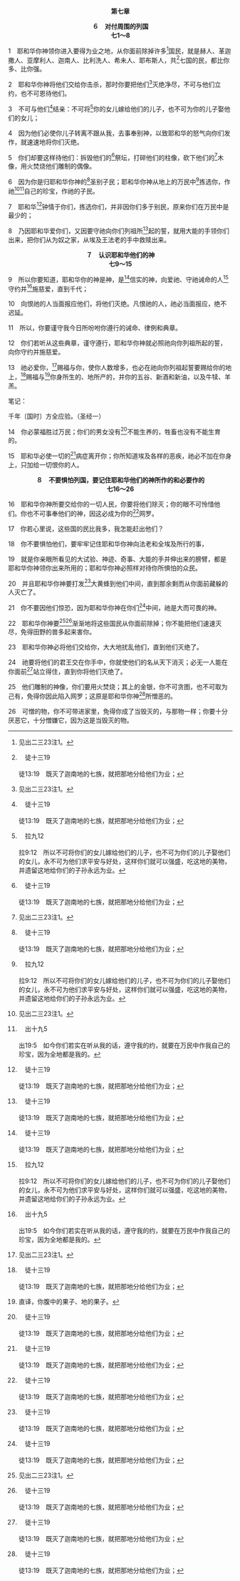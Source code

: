 <p style="text-align:center;font-weight:bold;">第七章</p>

<p style="text-align:center;font-weight:bold;">６　对付周围的列国<br>七1～8</p>

1　耶和华你神领你进入要得为业之地，从你面前除掉许多[^1]国民，就是赫人、革迦撒人、亚摩利人、迦南人、比利洗人、希未人、耶布斯人，共[^a]七国的民，都比你多、比你强。

[^1]:见出二三23注1。

[^a]:　徒十三19<br><br>徒13:19　既灭了迦南地的七族，就把那地分给他们为业；

2　耶和华你神将他们交给你击杀，那时你要把他们[^1]灭绝净尽，不可与他们立约，也不可恩待他们。

[^1]:按照神圣的思想，迦南地的国民必须消灭，因为他们是属魔鬼的，并且与鬼调和(九4～5，十八9～14，参林前十20～21)。见民十三33注1。

3　不可与他们[^a]结亲：不可将[^b]你的女儿嫁给他们的儿子，也不可为你的儿子娶他们的女儿；

[^a]:　书二三12；拉九2；参林前七39；林后六14<br><br>书23:12　你们若稍微转去，依附你们中间所剩下的这些国民，与他们彼此结亲，互相往来，<br><br>拉9:2　因他们为自己和儿子娶了这些民的女子为妻，以致圣别的种类和这些地的诸民混杂；而且首领和官长在这不忠信的事上为魁首。<br><br>林前7:39　丈夫活着的时候，妻子是被束缚的；丈夫若睡了，妻子就可以自由，随愿嫁人，只是要嫁在主里的人。<br><br>林后6:14　你们跟不信的，不要不配地同负一轭，因为义和不法有什么合伙？光对黑暗有什么交通？

[^b]:　拉九12<br><br>拉9:12　所以不可将你们的女儿嫁给他们的儿子，也不可为你们的儿子娶他们的女儿，永不可为他们求平安与好处，这样你们就可以强盛，吃这地的美物，并遗留这地给你们的子孙永远为业。

4　因为他们必使你儿子转离不跟从我，去事奉别神，以致耶和华的怒气向你们发作，就速速地将你们灭绝。

5　你们却要这样待他们：拆毁他们的[^a]祭坛，打碎他们的柱像，砍下他们的[^1]木像，用火焚烧他们雕制的偶像。

[^1]:或，亚舍拉(Asherahs)；指一异教女神的像。

[^a]:　出三四13；申十二3<br><br>出34:13　却要拆毁他们的祭坛，打碎他们的柱像，砍下他们的木像，<br><br>申12:3　也要拆毁他们的祭坛，打碎他们的柱像，用火焚烧他们的木像，砍下他们雕制的神像，并将它们的名从那地方除灭。

6　因为你是归耶和华你神的[^a]圣别子民；耶和华你神从地上的万民中[^b]拣选你，作祂[^1][^c]自己的珍宝，作祂的子民。

[^1]:见出十九5注1。

[^a]:　出十九6；二二31；申十四2；二六19；二八9；彼前二9<br><br>出19:6　你们要归我作祭司的国度，为圣别的国民。这些话你要告诉以色列人。<br><br>出22:31　你们要作圣别归我的人。因此，田间被野兽撕裂牲畜的肉，你们不可吃，要丢给狗吃。<br><br>申14:2　因为你是归耶和华你神的圣别子民；耶和华从地面上的万民中拣选了你，作祂自己的珍宝，作祂的子民。<br><br>申26:19　又使你得称赞、美名、尊荣，超越祂所造的万民，并照祂所说的，使你归耶和华你神为圣别的子民。<br><br>申28:9　你若谨守耶和华你神的诫命，行祂的道路，祂必照着向你所起的誓，立你作圣别的子民，归祂自己。<br><br>彼前2:9　唯有你们是蒙拣选的族类，是君尊的祭司体系，是圣别的国度，是买来作产业的子民，要叫你们宣扬那召你们出黑暗、入祂奇妙之光者的美德；

[^b]:　赛四五4；太二四22；徒十三17<br><br>赛45:4　为我仆人雅各，我所拣选以色列的缘故，我提名召了你；你虽不认识我，我却加给你名号。<br><br>太24:22　那些日子若不削减，凡属肉体的人，没有一个会得救的；但因选民的缘故，那些日子必要削减。<br><br>徒13:17　这以色列民的神，拣选了我们的祖宗，当这民寄居埃及地的时候，抬举他们，以高举的膀臂领他们出来；

[^c]:　出十九5<br><br>出19:5　如今你们若实在听从我的话，遵守我的约，就要在万民中作我自己的珍宝，因为全地都是我的。

<dt class="dt1">

7　耶和华[^a]钟情于你们，拣选你们，并非因你们多于别民，原来你们在万民中是最少的；

[^a]:　申十15；赛四三4；耶三一3；何十一1；十四4；玛一2<br><br>申10:15　但耶和华只钟情于你的列祖，爱他们，从万民中拣选他们的后裔，就是你们，像今日一样。<br><br>赛43:4　因你在我眼中为宝为尊，又因我爱了你，所以我使人代替你，使列邦人替换你的性命。<br><br>耶31:3　耶和华从远方向我显现，说，我以永远的爱爱了你，因此我以慈爱吸引了你。<br><br>何11:1　以色列年幼的时候我爱他，就从埃及召出我的儿子来。<br><br>何14:4　我必医治他们的背道，甘心爱他们；因为我的怒气已从他们转消。<br><br>玛1:2　耶和华说，我爱了你们；你们却说，你在何事上爱了我们呢？耶和华说，以扫不是雅各的哥哥吗？我却爱雅各，

8　乃因耶和华爱你们，又因要守祂向你们列祖所[^a]起的誓，就用大能的手领你们出来，把你们从为奴之家，从埃及王法老的手中救赎出来。

[^a]:　出三二13；诗一〇五9～11<br><br>出32:13　求你记念你的仆人亚伯拉罕、以撒、以色列，你曾指着自己向他们起誓说，我要使你们的后裔繁增，如同天上的星那样多，并且我要把所应许的这全地，赐给你们的后裔，他们要永远承受为业。<br><br>诗105:9　就是祂与亚伯拉罕所立的约，向以撒所起的誓。<br><br>诗105:10　祂又将这约向雅各定为律例，向以色列定为永远的约，<br><br>诗105:11　说，我必将迦南地赐给你，作你们产业的分。

<p style="text-align:center;font-weight:bold;">７　认识耶和华他们的神<br>七9～15</p>

<dt class="dt1">

9　所以你要知道，耶和华你的神是神，是[^a]信实的神，向爱祂、守祂诫命的人[^b]守约并[^c]施慈爱，直到千代；

[^a]:　赛四九7；林前一9；十13；林后一18；帖前五24；帖后三3；来十23；约壹一9<br><br>赛49:7　以色列的救赎主，他的圣者耶和华，对那被人所藐视、本国所憎恶、统治者所奴役的，如此说，君王要看见就站起，首领也要下拜；都因信实的耶和华，就是拣选你以色列的圣者。<br><br>林前1:9　神是信实的，你们乃是为祂所召，进入了祂儿子我们主耶稣基督的交通。<br><br>林前10:13　那临到你们的试诱，无非是人所能受的；神是信实的，必不容你们受试诱过于所能受的，祂也必随着试诱开一条出路，叫你们能忍受得住。<br><br>林后1:18　但神既是信实的，我们对你们所说的话，就没有是而又非的，<br><br>帖前5:24　那召你们的是信实的，祂也必作成这事。<br><br>帖后3:3　但主是信实的，祂要坚固你们，并保护你们脱离那恶者。<br><br>来10:23　又当坚守我们所承认的盼望，不至摇动，因为那应许我们的是信实的；<br><br>约壹1:9　我们若认自己的罪，神是信实的，是公义的，必要赦免我们的罪，洗净我们一切的不义。

[^b]:　尼一5；九32；但九4；代下六14<br><br>尼1:5　说，耶和华天上的神，大而可畏的神啊，你向爱你、守你诫命的人守约并施慈爱；<br><br>尼9:32　我们的神啊，你是伟大、有能、可畏、守约并施慈爱的神；我们的君王、首领、祭司、申言者、列祖，和你的众民，从亚述列王的日子直到今日所遭遇的一切苦难，现在求你不要看为小。<br><br>但9:4　我向耶和华我的神祷告、认罪，说，哎，主啊，大而可畏的神，向爱祂守祂诫命的人，守约并施慈爱。<br><br>代下6:14　说，耶和华以色列的神啊，天上地上没有神可比你的；你向那全心行在你面前的仆人守约并施慈爱；

[^c]:　出二十6；申五10<br><br>出20:6　爱我、守我诫命的，我必向他们施慈爱，直到千代。<br><br>申5:10　爱我、守我诫命的，我必向他们施慈爱，直到千代。

10　向恨祂的人当面报应他们，将他们灭绝。凡恨祂的人，祂必当面报应，绝不迟延。

11　所以，你要谨守我今日所吩咐你遵行的诫命、律例和典章。

12　你们若听从这些典章，谨守遵行，耶和华你神就必照祂向你列祖所起的誓，向你守约并施慈爱。<dt class="dt1">

13　祂必爱你，[^1]赐福与你，使你人数增多，也必在祂向你列祖起誓要赐给你的地上，[^a]赐福与[^2]你身所生的、地所产的，并你的五谷、新酒和新油，以及牛犊、羊羔。

<p id="biblebj">笔记：

<p id="biblebjzw">千年〔国时〕方全应验。（圣经一）

[^1]:我们乃是在基督里接受并享受神的祝福(弗一3)。神给世人唯一的诫命乃是相信并接受祂的儿子(见罗一5注4)。实际上，基督自己就是神的诫命。我们需要接受祂、持守祂并与祂是对的。我们若这样作，就与神是对的，祂也会爱我们，并赐福与我们(约十四21，23)。

[^2]:直译，你腹中的果子、地的果子。

[^a]:　申二八3～5；11；三十9<br><br>申28:3　你在城里必蒙福，在田间也必蒙福。<br><br>申28:4　你身所生的、地所产的、牲畜所下的，以及牛犊、羊羔，都必蒙福。<br><br>申28:5　你的筐子和你的抟面盆，都必蒙福。<br><br>申28:11　耶和华在祂向你列祖起誓要赐给你的地上，必使你身所生的、牲畜所下的、地所产的，都丰富有余。<br><br>申30:9　耶和华你的神必使你手所办的一切事，并你身所生的、牲畜所下的、地所产的，都丰富有余；因为耶和华必再喜悦你，叫你得福，像从前喜悦你列祖一样。

14　你必蒙福胜过万民；你们的男女没有[^a]不能生养的，牲畜也没有不能生育的。

[^a]:　出二三26<br><br>出23:26　你境内必没有坠胎的，不生育的；我要使你满了你年日的数目。

15　耶和华必使一切的[^a]病症离开你；你所知道埃及各样的恶疾，祂必不加在你身上，只加给一切恨你的人。

[^a]:　出十五26；二三25<br><br>出15:26　又说，你若留意听耶和华你神的话，又行我眼中看为正的事，侧耳听我的诫命，守我一切的律例，我就不将所加与埃及人的疾病加在你身上，因为我是医治你的耶和华。<br><br>出23:25　你们要事奉耶和华你们的神，祂必赐福与你的粮和你的水，也必从你们中间除去疾病。

<p style="text-align:center;font-weight:bold;">８　不要惧怕列国，要记住耶和华他们的神所作的和必要作的<br>七16～26</p>

16　耶和华你神所要交给你的一切人民，你要将他们除灭；你的眼不可怜惜他们。你也不可事奉他们的神，因这必成为你的[^a]网罗。

[^a]:　出二三33；申七25；十二30；士八27<br><br>出23:33　他们不可住在你的地上，恐怕他们使你得罪我；你若事奉他们的神，这必成为你的网罗。<br><br>申7:25　他们雕制的神像，你们要用火焚烧；其上的金银，你不可贪图，也不可取为己有，免得你因此陷入网罗；这原是耶和华你神所憎恶的。<br><br>申12:30　那时你要谨慎，不可在他们从你面前被除灭之后，随从他们，以致陷入网罗，也不可寻求他们的神，说，这些国民怎样事奉他们的神，我也要照样行。<br><br>士8:27　基甸以此制造了一个以弗得，设立在本城俄弗拉。后来全以色列在那里随从这以弗得行了邪淫；这就作了基甸和他全家的网罗。

17　你若心里说，这些国的民比我多，我怎能赶出他们？

18　你不要惧怕他们，要牢牢记住耶和华你神向法老和全埃及所行的事，

19　就是你亲眼所看见的大试验、神迹、奇事、大能的手并伸出来的膀臂，都是耶和华你神领你出来所用的；耶和华你神必照样对待你所惧怕的众民。

20　并且耶和华你神要打发[^a]大黄蜂到他们中间，直到那余剩而从你面前藏躲的人灭亡了。

[^a]:　出二三28；书二四12<br><br>出23:28　我要打发大黄蜂在你前面，把希未人、迦南人、赫人从你面前撵出去。<br><br>书24:12　我打发大黄蜂在你们前面，将亚摩利人的两个王从你们面前撵出，并不是用你的刀，也不是用你的弓。

21　你不要因他们惊恐，因为耶和华你神在你们[^a]中间，祂是大而可畏的神。

[^a]:　民十四14；书三10；申六15<br><br>民14:14　埃及人必将这事告诉这地的居民；他们已经听见，你耶和华是在这百姓中间；因为耶和华啊，你面对面被人看见，你的云彩停在他们以上；你日间在云柱中，夜间在火柱中，在他们前面行。<br><br>书3:10　约书亚说，看哪，全地之主的约柜必在你们前头过去，到约但河里，借此你们就知道，活神是在你们中间，并且祂必在你们面前赶出迦南人、赫人、希未人、比利洗人、革迦撒人、亚摩利人、耶布斯人。<br><br>申6:15　因为在你们中间耶和华你的神是忌邪的神；唯恐耶和华你神的怒气向你发作，就把你从地面上除灭。

22　耶和华你神要[^1][^a]渐渐地将这些国民从你面前除掉；你不能把他们速速灭尽，免得田野的兽多起来害你。

[^1]:见出二三29注1。

[^a]:　出二三29～30<br><br>出23:29　我不在一年之内将他们从你面前撵出去，免得地变荒凉，田野的兽多起来害你。<br><br>出23:30　我要渐渐地将他们从你面前撵出去，直等你繁衍加多，承受那地为业。

23　耶和华你神必将他们交给你，大大地扰乱他们，直到他们灭绝了。

24　祂要将他们的君王交在你手中，你就使他们的名从天下消灭；必无一人能在你面前[^a]站立得住，直到你将他们灭绝了。

[^a]:　申十一25<br><br>申11:25　必无一人能在你们面前站立得住；耶和华你们的神必照祂所说的，使你们所踏之地的居民，都因你们惊恐惧怕。

25　他们雕制的神像，你们要用火焚烧；其上的金银，你不可贪图，也不可取为己有，免得你因此陷入网罗；这原是耶和华你神[^a]所憎恶的。

[^a]:　参书七11～26；启十七4<br><br>书7:11　以色列人犯了罪，违背了我所吩咐他们的约，取了当灭的物；又偷窃，又行诡诈，又把那当灭的物放在他们的物件中。<br><br>书7:12　因此，以色列人在仇敌面前站立不住；他们在仇敌面前转背逃跑，是因成了当灭的；你们若不把当灭的物从你们中间毁掉，我就不再与你们同在了。<br><br>书7:13　你起来，叫百姓分别为圣，说，你们要使自己分别为圣，预备明天，因为耶和华以色列的神这样说，以色列啊，你们中间有当灭的物，非等到你们把那当灭的物从你们中间除掉，你们在仇敌面前必站立不住。<br><br>书7:14　到了早晨，你们要按着支派近前来；耶和华所取的支派，要按着家族近前来；耶和华所取的家族，要按着家室近前来；耶和华所取的家室，要按着男丁，一个一个地近前来。<br><br>书7:15　被取的人有当灭的物在他那里，他和他所有的必被火焚烧；因他违背了耶和华的约，又因他在以色列中行了愚妄的事。<br><br>书7:16　于是约书亚清早起来，使以色列人按着支派近前来，取出来的是犹大支派；<br><br>书7:17　他使犹大支派近前来，就取了谢拉家族；使谢拉家族，按着男丁，一个一个地近前来，取出来的是撒底；<br><br>书7:18　使撒底的家室，按着男丁，一个一个地近前来，就取出犹大支派的人谢拉的曾孙，撒底的孙子，迦米的儿子亚干。<br><br>书7:19　约书亚对亚干说，我儿，我劝你将荣耀归给耶和华以色列的神，向祂认罪，将你所作的事告诉我，不要向我隐瞒。<br><br>书7:20　亚干回答约书亚说，我实在得罪了耶和华以色列的神。我所作的事是这样：<br><br>书7:21　我在所夺的财物中，看见一件美好的示拿衣服、二百舍客勒银子、一条金子重五十舍客勒，我贪图这些物件，便拿去了。这些物件现今藏在我帐棚内的地里，银子在衣服底下。<br><br>书7:22　约书亚就打发使者跑到亚干的帐棚里。那件衣服果然藏在他帐棚内，银子在底下。<br><br>书7:23　他们就把那些物件从帐棚里取出来，拿到约书亚和以色列众人那里，摆在耶和华面前。<br><br>书7:24　约书亚和以色列众人把谢拉的曾孙亚干和那银子、那件衣服、那条金子，并亚干的儿子、女儿、牛、驴、羊、帐棚以及他所有的，都带上亚割谷去。<br><br>书7:25　约书亚说，你为什么叫我们遭祸呢？今日耶和华必叫你遭祸。于是以色列众人用石头打死他和他所有的，并将这一切用火焚烧。<br><br>书7:26　众人在亚干身上堆成一大堆石头，直存到今日。于是耶和华转意，不发祂的烈怒。因此那地方名叫亚割谷，直到今日。<br><br>启17:4　那女人穿着紫色和朱红色的衣服，用金子、宝石、珍珠为妆饰，手中拿着金杯，盛满了可憎之物，并她淫乱的污秽。

26　可憎的物，你不可带进家里，免得你成了当毁灭的，与那物一样；你要十分厌恶它，十分憎嫌它，因为这是当毁灭的物。

